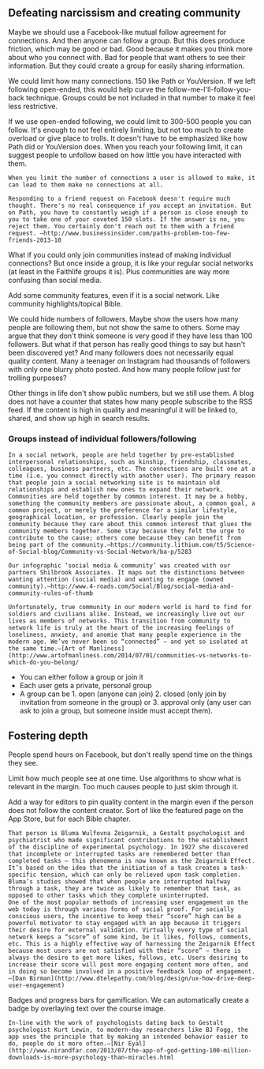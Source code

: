 ## Defeating narcissism and creating community

Maybe we should use a Facebook-like mutual follow agreement for connections. And then anyone can follow a group. But this does produce friction, which may be good or bad. Good because it makes you think more about who you connect with. Bad for people that want others to see their information. But they could create a group for easily sharing information. 

We could limit how many connections. 150 like Path or YouVersion. If we left following open-ended, this would help curve the follow-me-I'll-follow-you-back technique. Groups could be not included in that number to make it feel less restrictive.

If we use open-ended following, we could limit to 300-500 people you can follow. It's enough to not feel entirely limiting, but not too much to create overload or give place to trolls. It doesn't have to be emphasized like how Path did or YouVersion does. When you reach your following limit, it can suggest people to unfollow based on how little you have interacted with them. 

    When you limit the number of connections a user is allowed to make, it can lead to them make no connections at all.

    Responding to a friend request on Facebook doesn't require much thought. There's no real consequence if you accept an invitation. But on Path, you have to constantly weigh if a person is close enough to you to take one of your coveted 150 slots. If the answer is no, you reject them. You certainly don't reach out to them with a friend request. —http://www.businessinsider.com/paths-problem-too-few-friends-2013-10

What if you could only join communities instead of making individual connections? But once inside a group, it is like your regular social networks (at least in the Faithlife groups it is). Plus communities are way more confusing than social media. 

Add some community features, even if it is a social network. Like community highlights/topical Bible.

We could hide numbers of followers. Maybe show the users how many people are following them, but not show the same to others. Some may argue that they don't think someone is very good if they have less than 100 followers. But what if that person has really good things to say but hasn't been discovered yet? And many followers does not necessarily equal quality content. Many a teenager on Instagram had thousands of followers with only one blurry photo posted. And how many people follow just for trolling purposes?

Other things in life don't show public numbers, but we still use them. A blog does not have a counter that states how many people subscribe to the RSS feed. If the content is high in quality and meaningful it will be linked to, shared, and show up high in search results.

### Groups instead of individual followers/following

    In a social network, people are held together by pre-established interpersonal relationships, such as kinship, friendship, classmates, colleagues, business partners, etc. The connections are built one at a time (i.e. you connect directly with another user). The primary reason that people join a social networking site is to maintain old relationships and establish new ones to expand their network.
    Communities are held together by common interest. It may be a hobby, something the community members are passionate about, a common goal, a common project, or merely the preference for a similar lifestyle, geographical location, or profession. Clearly people join the community because they care about this common interest that glues the community members together. Some stay because they felt the urge to contribute to the cause; others come because they can benefit from being part of the community.—https://community.lithium.com/t5/Science-of-Social-blog/Community-vs-Social-Network/ba-p/5283
    
    Our infographic ‘social media & community’ was created with our partners Shilbrook Associates. It maps out the distinctions between wanting attention (social media) and wanting to engage (owned community).—http://www.4-roads.com/Social/Blog/social-media-and-community-rules-of-thumb

    Unfortunately, true community in our modern world is hard to find for soldiers and civilians alike. Instead, we increasingly live out our lives as members of networks. This transition from community to network life is truly at the heart of the increasing feelings of loneliness, anxiety, and anomie that many people experience in the modern age. We’ve never been so “connected” — and yet so isolated at the same time.—[Art of Manliness](http://www.artofmanliness.com/2014/07/01/communities-vs-networks-to-which-do-you-belong/

* You can either follow a group or join it
* Each user gets a private, personal group
* A group can be 1. open (anyone can join) 2. closed (only join by invitation from someone in the group) or 3. approval only (any user can ask to join a group, but someone inside must accept them).

## Fostering depth

People spend hours on Facebook, but don't really spend time on the things they see. 

Limit how much people see at one time. Use algorithms to show what is relevant in the margin. Too much causes people to just skim through it. 

Add a way for editors to pin quality content in the margin even if the person does not follow the content creator. Sort of like the featured page on the App Store, but for each Bible chapter.

    That person is Bluma Wulfovna Zeigarnik, a Gestalt psychologist and psychiatrist who made significant contributions to the establishment of the discipline of experimental psychology. In 1927 she discovered that incomplete or interrupted tasks are remembered better than completed tasks – this phenomena is now known as the Zeigarnik Effect. It’s based on the idea that the initiation of a task creates a task-specific tension, which can only be relieved upon task completion. Bluma’s studies showed that when people are interrupted halfway through a task, they are twice as likely to remember that task, as opposed to other tasks which they complete uninterrupted.
    One of the most popular methods of increasing user engagement on the web today is through various forms of social proof. For socially conscious users, the incentive to keep their “score” high can be a powerful motivator to stay engaged with an app because it triggers their desire for external validation. Virtually every type of social network keeps a “score” of some kind, be it likes, follows, comments, etc. This is a highly effective way of harnessing the Zeigarnik Effect because most users are not satisfied with their “score” – there is always the desire to get more likes, follows, etc. Users desiring to increase their score will post more engaging content more often, and in doing so become involved in a positive feedback loop of engagement.—[Dan Birman](http://www.dtelepathy.com/blog/design/ux-how-drive-deep-user-engagement)
    
Badges and progress bars for gamification. We can automatically create a badge by overlaying text over the course image. 

    In-line with the work of psychologists dating back to Gestalt psychologist Kurt Lewin, to modern-day researchers like BJ Fogg, the app uses the principle that by making an intended behavior easier to do, people do it more often.—[Nir Eyal](http://www.nirandfar.com/2013/07/the-app-of-god-getting-100-million-downloads-is-more-psychology-than-miracles.html